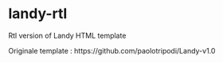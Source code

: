 # landy-rtl
<p>Rtl version of Landy HTML template</p>
<p>Originale template : https://github.com/paolotripodi/Landy-v1.0</p>

